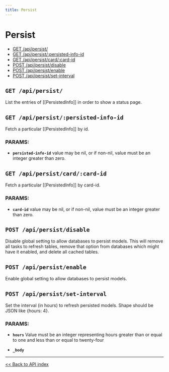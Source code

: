 ```yaml
---
title: Persist
---
```


# Persist

  - [GET /api/persist/](#get-apipersist)
  - [GET /api/persist/:persisted-info-id](#get-apipersistpersisted-info-id)
  - [GET /api/persist/card/:card-id](#get-apipersistcardcard-id)
  - [POST /api/persist/disable](#post-apipersistdisable)
  - [POST /api/persist/enable](#post-apipersistenable)
  - [POST /api/persist/set-interval](#post-apipersistset-interval)

## `GET /api/persist/`

List the entries of [[PersistedInfo]] in order to show a status page.

## `GET /api/persist/:persisted-info-id`

Fetch a particular [[PersistedInfo]] by id.

### PARAMS:

*  **`persisted-info-id`** value may be nil, or if non-nil, value must be an integer greater than zero.

## `GET /api/persist/card/:card-id`

Fetch a particular [[PersistedInfo]] by card-id.

### PARAMS:

*  **`card-id`** value may be nil, or if non-nil, value must be an integer greater than zero.

## `POST /api/persist/disable`

Disable global setting to allow databases to persist models. This will remove all tasks to refresh tables, remove
  that option from databases which might have it enabled, and delete all cached tables.

## `POST /api/persist/enable`

Enable global setting to allow databases to persist models.

## `POST /api/persist/set-interval`

Set the interval (in hours) to refresh persisted models. Shape should be JSON like {hours: 4}.

### PARAMS:

*  **`hours`** Value must be an integer representing hours greater than or equal to one and less than or equal to twenty-four

*  **`_body`**

---

[<< Back to API index](../api-documentation.md)